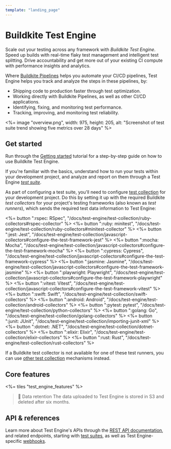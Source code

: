 ```yaml
---
template: "landing_page"
---
```


# Buildkite Test Engine

Scale out your testing across any framework with _Buildkite Test Engine_. Speed up builds with real-time flaky test management and intelligent test splitting. Drive accountability and get more out of your existing CI compute with performance insights and analytics.

Where [Buildkite Pipelines](/docs/pipelines) helps you automate your CI/CD pipelines, Test Engine helps you track and analyze the steps in these pipelines, by:

- Shipping code to production faster through test optimization.
- Working directly with Buildkite Pipelines, as well as other CI/CD applications.
- Identifying, fixing, and monitoring test performance.
- Tracking, improving, and monitoring test reliability.

<%= image "overview.png", width: 975, height: 205, alt: "Screenshot of test suite trend showing five metrics over 28 days" %>

## Get started

Run through the [Getting started](/docs/test-engine/getting-started) tutorial for a step-by-step guide on how to use Buildkite Test Engine.

If you're familiar with the basics, understand how to run your tests within your development project, and analyze and report on them through a Test Engine [_test suite_](/docs/test-engine/test-suites).

As part of configuring a test suite, you'll need to configure [test collection](/docs/test-engine/test-collection) for your development project. Do this by setting it up with the required Buildkite _test collectors_ for your project's testing frameworks (also known as _test runners_), which sends the required test data information to Test Engine:

<!-- vale off -->

<div class="ButtonGroup">
  <%= button ":rspec: RSpec", "/docs/test-engine/test-collection/ruby-collectors#rspec-collector" %>
  <%= button ":ruby: minitest", "/docs/test-engine/test-collection/ruby-collectors#minitest-collector" %>
  <%= button ":jest: Jest", "/docs/test-engine/test-collection/javascript-collectors#configure-the-test-framework-jest" %>
  <%= button ":mocha: Mocha", "/docs/test-engine/test-collection/javascript-collectors#configure-the-test-framework-mocha" %>
  <%= button ":cypress: Cypress", "/docs/test-engine/test-collection/javascript-collectors#configure-the-test-framework-cypress" %>
  <%= button ":jasmine: Jasmine", "/docs/test-engine/test-collection/javascript-collectors#configure-the-test-framework-jasmine" %>
  <%= button ":playwright: Playwright", "/docs/test-engine/test-collection/javascript-collectors#configure-the-test-framework-playwright" %>
  <%= button ":vitest: Vitest", "/docs/test-engine/test-collection/javascript-collectors#configure-the-test-framework-vitest" %>
  <%= button ":swift: Swift", "/docs/test-engine/test-collection/swift-collectors" %>
  <%= button ":android: Android", "/docs/test-engine/test-collection/android-collectors" %>
  <%= button ":pytest: pytest", "/docs/test-engine/test-collection/python-collectors" %>
  <%= button ":golang: Go", "/docs/test-engine/test-collection/golang-collectors" %>
  <%= button ":junit: JUnit", "/docs/test-engine/test-collection/importing-junit-xml" %>
  <%= button ":dotnet: .NET", "/docs/test-engine/test-collection/dotnet-collectors" %>
  <%= button ":elixir: Elixir", "/docs/test-engine/test-collection/elixir-collectors" %>
  <%= button ":rust: Rust", "/docs/test-engine/test-collection/rust-collectors" %>
</div>

<!-- vale on -->

If a Buildkite test collector is not available for one of these test runners, you can use [other test collection](/docs/test-engine/other-collectors) mechanisms instead.

## Core features

<%= tiles "test_engine_features" %>

> 📘 Data retention
> The data uploaded to Test Engine is stored in S3 and deleted after six months.

## API & references

Learn more about Test Engine's APIs through the [REST API documentation](/docs/apis/rest-api), and related endpoints, starting with [test suites](/docs/apis/rest-api/test-engine/suites), as well as Test Engine-specific [webhooks](/docs/apis/webhooks/test-engine).
